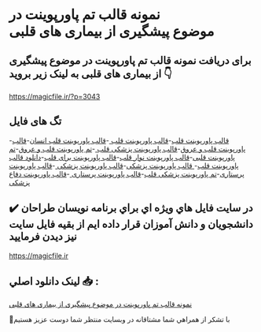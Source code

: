 # نمونه قالب تم پاورپوینت در موضوع پیشگیری از بیماری های قلبی

## برای دریافت نمونه قالب تم پاورپوینت در موضوع پیشگیری از بیماری های قلبی به لینک زیر بروید 👇

https://magicfile.ir/?p=3043

## تگ های فایل

-[قالب پاورپوینت قلب](https://magicfile.ir/product/%d9%82%d8%a7%d9%84%d8%a8-%d8%aa%d9%85-%d9%be%d8%a7%d9%88%d8%b1%d9%be%d9%88%db%8c%d9%86%d8%aa-%d8%af%d8%b1-%d9%85%d9%88%d8%b6%d9%88%d8%b9%d9%be%db%8c%d8%b4%da%af%db%8c%d8%b1%db%8c-%d8%a7%d8%b2-%d8%a8%db%8c%d9%85%d8%a7%d8%b1%db%8c-%d9%87%d8%a7%db%8c-%d9%82%d9%84%d8%a8%db%8c/)-[قالب پاورپوینت قلب ](https://magicfile.ir/product/%d9%82%d8%a7%d9%84%d8%a8-%d8%aa%d9%85-%d9%be%d8%a7%d9%88%d8%b1%d9%be%d9%88%db%8c%d9%86%d8%aa-%d8%af%d8%b1-%d9%85%d9%88%d8%b6%d9%88%d8%b9%d9%be%db%8c%d8%b4%da%af%db%8c%d8%b1%db%8c-%d8%a7%d8%b2-%d8%a8%db%8c%d9%85%d8%a7%d8%b1%db%8c-%d9%87%d8%a7%db%8c-%d9%82%d9%84%d8%a8%db%8c/)-[قالب پاورپوینت قلب انسان](https://magicfile.ir/product/%d9%82%d8%a7%d9%84%d8%a8-%d8%aa%d9%85-%d9%be%d8%a7%d9%88%d8%b1%d9%be%d9%88%db%8c%d9%86%d8%aa-%d8%af%d8%b1-%d9%85%d9%88%d8%b6%d9%88%d8%b9%d9%be%db%8c%d8%b4%da%af%db%8c%d8%b1%db%8c-%d8%a7%d8%b2-%d8%a8%db%8c%d9%85%d8%a7%d8%b1%db%8c-%d9%87%d8%a7%db%8c-%d9%82%d9%84%d8%a8%db%8c/)-[قالب پاورپوینت قلب و عروق](https://magicfile.ir/product/%d9%82%d8%a7%d9%84%d8%a8-%d8%aa%d9%85-%d9%be%d8%a7%d9%88%d8%b1%d9%be%d9%88%db%8c%d9%86%d8%aa-%d8%af%d8%b1-%d9%85%d9%88%d8%b6%d9%88%d8%b9%d9%be%db%8c%d8%b4%da%af%db%8c%d8%b1%db%8c-%d8%a7%d8%b2-%d8%a8%db%8c%d9%85%d8%a7%d8%b1%db%8c-%d9%87%d8%a7%db%8c-%d9%82%d9%84%d8%a8%db%8c/)-[قالب پاورپوینت پزشکی قلب ](https://magicfile.ir/product/%d9%82%d8%a7%d9%84%d8%a8-%d8%aa%d9%85-%d9%be%d8%a7%d9%88%d8%b1%d9%be%d9%88%db%8c%d9%86%d8%aa-%d8%af%d8%b1-%d9%85%d9%88%d8%b6%d9%88%d8%b9%d9%be%db%8c%d8%b4%da%af%db%8c%d8%b1%db%8c-%d8%a7%d8%b2-%d8%a8%db%8c%d9%85%d8%a7%d8%b1%db%8c-%d9%87%d8%a7%db%8c-%d9%82%d9%84%d8%a8%db%8c/)-[تم پاورپوینت قلب و عروق](https://magicfile.ir/product/%d9%82%d8%a7%d9%84%d8%a8-%d8%aa%d9%85-%d9%be%d8%a7%d9%88%d8%b1%d9%be%d9%88%db%8c%d9%86%d8%aa-%d8%af%d8%b1-%d9%85%d9%88%d8%b6%d9%88%d8%b9%d9%be%db%8c%d8%b4%da%af%db%8c%d8%b1%db%8c-%d8%a7%d8%b2-%d8%a8%db%8c%d9%85%d8%a7%d8%b1%db%8c-%d9%87%d8%a7%db%8c-%d9%82%d9%84%d8%a8%db%8c/)-[تم پاورپوینت قلبی](https://magicfile.ir/product/%d9%82%d8%a7%d9%84%d8%a8-%d8%aa%d9%85-%d9%be%d8%a7%d9%88%d8%b1%d9%be%d9%88%db%8c%d9%86%d8%aa-%d8%af%d8%b1-%d9%85%d9%88%d8%b6%d9%88%d8%b9%d9%be%db%8c%d8%b4%da%af%db%8c%d8%b1%db%8c-%d8%a7%d8%b2-%d8%a8%db%8c%d9%85%d8%a7%d8%b1%db%8c-%d9%87%d8%a7%db%8c-%d9%82%d9%84%d8%a8%db%8c/)-[قالب پاورپوینت نوار قلب](https://magicfile.ir/product/%d9%82%d8%a7%d9%84%d8%a8-%d8%aa%d9%85-%d9%be%d8%a7%d9%88%d8%b1%d9%be%d9%88%db%8c%d9%86%d8%aa-%d8%af%d8%b1-%d9%85%d9%88%d8%b6%d9%88%d8%b9%d9%be%db%8c%d8%b4%da%af%db%8c%d8%b1%db%8c-%d8%a7%d8%b2-%d8%a8%db%8c%d9%85%d8%a7%d8%b1%db%8c-%d9%87%d8%a7%db%8c-%d9%82%d9%84%d8%a8%db%8c/)-[قالب پاورپوینت برای قلب](https://magicfile.ir/product/%d9%82%d8%a7%d9%84%d8%a8-%d8%aa%d9%85-%d9%be%d8%a7%d9%88%d8%b1%d9%be%d9%88%db%8c%d9%86%d8%aa-%d8%af%d8%b1-%d9%85%d9%88%d8%b6%d9%88%d8%b9%d9%be%db%8c%d8%b4%da%af%db%8c%d8%b1%db%8c-%d8%a7%d8%b2-%d8%a8%db%8c%d9%85%d8%a7%d8%b1%db%8c-%d9%87%d8%a7%db%8c-%d9%82%d9%84%d8%a8%db%8c/)-[دانلود قالب پاورپوینت قلب](https://magicfile.ir/product/%d9%82%d8%a7%d9%84%d8%a8-%d8%aa%d9%85-%d9%be%d8%a7%d9%88%d8%b1%d9%be%d9%88%db%8c%d9%86%d8%aa-%d8%af%d8%b1-%d9%85%d9%88%d8%b6%d9%88%d8%b9%d9%be%db%8c%d8%b4%da%af%db%8c%d8%b1%db%8c-%d8%a7%d8%b2-%d8%a8%db%8c%d9%85%d8%a7%d8%b1%db%8c-%d9%87%d8%a7%db%8c-%d9%82%d9%84%d8%a8%db%8c/)-[ قالب پاورپوینت پزشکی](https://magicfile.ir/product/%d9%82%d8%a7%d9%84%d8%a8-%d8%aa%d9%85-%d9%be%d8%a7%d9%88%d8%b1%d9%be%d9%88%db%8c%d9%86%d8%aa-%d8%af%d8%b1-%d9%85%d9%88%d8%b6%d9%88%d8%b9%d9%be%db%8c%d8%b4%da%af%db%8c%d8%b1%db%8c-%d8%a7%d8%b2-%d8%a8%db%8c%d9%85%d8%a7%d8%b1%db%8c-%d9%87%d8%a7%db%8c-%d9%82%d9%84%d8%a8%db%8c/)-[قالب پاورپوینت پزشکی ](https://magicfile.ir/product/%d9%82%d8%a7%d9%84%d8%a8-%d8%aa%d9%85-%d9%be%d8%a7%d9%88%d8%b1%d9%be%d9%88%db%8c%d9%86%d8%aa-%d8%af%d8%b1-%d9%85%d9%88%d8%b6%d9%88%d8%b9%d9%be%db%8c%d8%b4%da%af%db%8c%d8%b1%db%8c-%d8%a7%d8%b2-%d8%a8%db%8c%d9%85%d8%a7%d8%b1%db%8c-%d9%87%d8%a7%db%8c-%d9%82%d9%84%d8%a8%db%8c/)-[قالب پاورپوینت پرستاری](https://magicfile.ir/product/%d9%82%d8%a7%d9%84%d8%a8-%d8%aa%d9%85-%d9%be%d8%a7%d9%88%d8%b1%d9%be%d9%88%db%8c%d9%86%d8%aa-%d8%af%d8%b1-%d9%85%d9%88%d8%b6%d9%88%d8%b9%d9%be%db%8c%d8%b4%da%af%db%8c%d8%b1%db%8c-%d8%a7%d8%b2-%d8%a8%db%8c%d9%85%d8%a7%d8%b1%db%8c-%d9%87%d8%a7%db%8c-%d9%82%d9%84%d8%a8%db%8c/)-[تم پاورپوینت پزشکی قلب](https://magicfile.ir/product/%d9%82%d8%a7%d9%84%d8%a8-%d8%aa%d9%85-%d9%be%d8%a7%d9%88%d8%b1%d9%be%d9%88%db%8c%d9%86%d8%aa-%d8%af%d8%b1-%d9%85%d9%88%d8%b6%d9%88%d8%b9%d9%be%db%8c%d8%b4%da%af%db%8c%d8%b1%db%8c-%d8%a7%d8%b2-%d8%a8%db%8c%d9%85%d8%a7%d8%b1%db%8c-%d9%87%d8%a7%db%8c-%d9%82%d9%84%d8%a8%db%8c/)-[قالب پاورپوینت پرستاری ](https://magicfile.ir/product/%d9%82%d8%a7%d9%84%d8%a8-%d8%aa%d9%85-%d9%be%d8%a7%d9%88%d8%b1%d9%be%d9%88%db%8c%d9%86%d8%aa-%d8%af%d8%b1-%d9%85%d9%88%d8%b6%d9%88%d8%b9%d9%be%db%8c%d8%b4%da%af%db%8c%d8%b1%db%8c-%d8%a7%d8%b2-%d8%a8%db%8c%d9%85%d8%a7%d8%b1%db%8c-%d9%87%d8%a7%db%8c-%d9%82%d9%84%d8%a8%db%8c/)-[قالب پاورپوینت دفاع پزشکی](https://magicfile.ir/product/%d9%82%d8%a7%d9%84%d8%a8-%d8%aa%d9%85-%d9%be%d8%a7%d9%88%d8%b1%d9%be%d9%88%db%8c%d9%86%d8%aa-%d8%af%d8%b1-%d9%85%d9%88%d8%b6%d9%88%d8%b9%d9%be%db%8c%d8%b4%da%af%db%8c%d8%b1%db%8c-%d8%a7%d8%b2-%d8%a8%db%8c%d9%85%d8%a7%d8%b1%db%8c-%d9%87%d8%a7%db%8c-%d9%82%d9%84%d8%a8%db%8c/)

## ✔️ در سايت فايل هاي ويژه اي براي برنامه نويسان طراحان دانشجويان و دانش آموزان قرار داده ايم از بقيه فايل سايت نيز ديدن فرماييد

https://magicfile.ir


## لينک دانلود اصلي 📥 :

[نمونه قالب تم پاورپوینت در موضوع پیشگیری از بیماری های قلبی](https://magicfile.ir/product/%d9%82%d8%a7%d9%84%d8%a8-%d8%aa%d9%85-%d9%be%d8%a7%d9%88%d8%b1%d9%be%d9%88%db%8c%d9%86%d8%aa-%d8%af%d8%b1-%d9%85%d9%88%d8%b6%d9%88%d8%b9%d9%be%db%8c%d8%b4%da%af%db%8c%d8%b1%db%8c-%d8%a7%d8%b2-%d8%a8%db%8c%d9%85%d8%a7%d8%b1%db%8c-%d9%87%d8%a7%db%8c-%d9%82%d9%84%d8%a8%db%8c/) 


🙏با تشکر از همراهي شما مشتاقانه در وبسایت منتظر شما دوست عزیز هستیم

